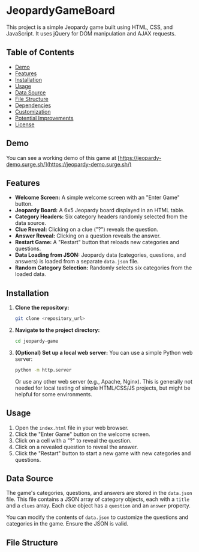 # JeopardyGameBoard

This project is a simple Jeopardy game built using HTML, CSS, and JavaScript.  It uses jQuery for DOM manipulation and AJAX requests.

## Table of Contents

-   [Demo](#demo)
-   [Features](#features)
-   [Installation](#installation)
-   [Usage](#usage)
-   [Data Source](#data-source)
-   [File Structure](#file-structure)
-   [Dependencies](#dependencies)
-   [Customization](#customization)
-   [Potential Improvements](#potential-improvements)
-   [License](#license)

## Demo

You can see a working demo of this game at [https://jeopardy-demo.surge.sh/](https://jeopardy-demo.surge.sh/)

## Features

*   **Welcome Screen:** A simple welcome screen with an "Enter Game" button.
*   **Jeopardy Board:** A 6x5 Jeopardy board displayed in an HTML table.
*   **Category Headers:**  Six category headers randomly selected from the data source.
*   **Clue Reveal:** Clicking on a clue ("?") reveals the question.
*   **Answer Reveal:** Clicking on a question reveals the answer.
*   **Restart Game:**  A "Restart" button that reloads new categories and questions.
*   **Data Loading from JSON:** Jeopardy data (categories, questions, and answers) is loaded from a separate `data.json` file.
*   **Random Category Selection:** Randomly selects six categories from the loaded data.

## Installation

1.  **Clone the repository:**

    ```bash
    git clone <repository_url>
    ```

2.  **Navigate to the project directory:**

    ```bash
    cd jeopardy-game
    ```

3.  **(Optional) Set up a local web server:**  You can use a simple Python web server:

    ```bash
    python -m http.server
    ```

    Or use any other web server (e.g., Apache, Nginx). This is generally not needed for local testing of simple HTML/CSS/JS projects, but might be helpful for some environments.

## Usage

1.  Open the `index.html` file in your web browser.
2.  Click the "Enter Game" button on the welcome screen.
3.  Click on a cell with a "?" to reveal the question.
4.  Click on a revealed question to reveal the answer.
5.  Click the "Restart" button to start a new game with new categories and questions.

## Data Source

The game's categories, questions, and answers are stored in the `data.json` file. This file contains a JSON array of category objects, each with a `title` and a `clues` array. Each clue object has a `question` and an `answer` property.

You can modify the contents of `data.json` to customize the questions and categories in the game. Ensure the JSON is valid.

## File Structure
